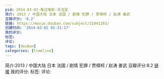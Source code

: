 ```yaml
---
pid: 2014-03-02-看过电影-天注定
简介: 2013 / 中国大陆 日本 法国 / 剧情 犯罪 / 贾樟柯 / 赵涛 姜武
豆瓣评分: '8.2'
链接: https://movie.douban.com/subject/21941283/
创建时间: '2014-03-02 02:31:17'
我的评分:
标签:
评论:
tags: [douban]
categories: [timeline]
---
```

简介:2013 / 中国大陆 日本 法国 / 剧情 犯罪 / 贾樟柯 / 赵涛 姜武
豆瓣评分:8.2
[链接](https://movie.douban.com/subject/21941283/)
我的评分:
标签:
评论:
